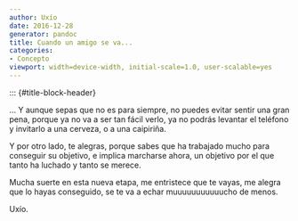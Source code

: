 ```yaml
---
author: Uxío
date: 2016-12-28
generator: pandoc
title: Cuando un amigo se va...
categories:
- Concepto
viewport: width=device-width, initial-scale=1.0, user-scalable=yes
---
```


::: {#title-block-header}

... Y aunque sepas que no es para siempre, no puedes evitar sentir una
gran pena, porque ya no va a ser tan fácil verlo, ya no podrás levantar
el teléfono y invitarlo a una cerveza, o a una caipiriña.

Y por otro lado, te alegras, porque sabes que ha trabajado mucho para
conseguir su objetivo, e implica marcharse ahora, un objetivo por el que
tanto ha luchado y tanto se merece.

Mucha suerte en esta nueva etapa, me entristece que te vayas, me alegra
que lo hayas conseguido, se te va a echar muuuuuuuuuuucho de menos.

Uxío.
